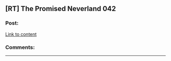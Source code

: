 ## [RT] The Promised Neverland 042

### Post:

[Link to content](http://mangastream.com/read/neverland/042/4342/1)

### Comments:

---

